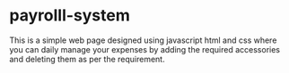 # payrolll-system
This is a simple web page designed using javascript html and css where you can daily manage your expenses by adding the required accessories and deleting them as per the requirement. 
